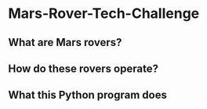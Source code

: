 # Mars-Rover-Tech-Challenge
## What are Mars rovers?

## How do these rovers operate?

## What this Python program does
